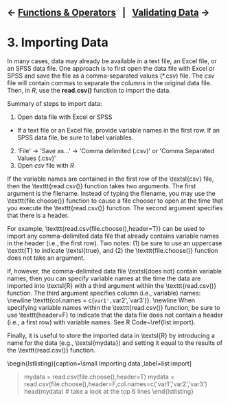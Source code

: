 ← [Functions & Operators](02-functions-operators.md)&nbsp;&nbsp;&nbsp;|&nbsp;&nbsp;&nbsp;[Validating Data](04-validating-data.md) →
---

# 3. Importing Data

In many cases, data may already be available in a text file, an Excel file, or an SPSS data file. One approach is to first open the data file with Excel or SPSS and save the file as a comma-separated values (*.csv) file. The *csv* file will contain commas to separate the columns in the original data file. Then, in *R*, use the **read.csv()** function to import the data.

Summary of steps to import data:


1. Open data file with Excel or SPSS
 - If a text file or an Excel file, provide variable names in the first row. If an SPSS data file, be sure to label variables.
2. 'File' -> 'Save as...' -> 'Comma delimited (.csv)' or 'Comma Separated Values (.csv)'
3. Open *csv* file with *R*

If the variable names are contained in the first row of the \textsl{csv} file, then the \texttt{read.csv()} function takes two arguments. The first argument is the filename. Instead of typing the filename, you may use the \texttt{file.choose()} function to cause a file chooser to open at the time that you execute the \texttt{read.csv()} function. The second argument specifies that there is a header.

For example, \texttt{read.csv(file.choose(),header=T)} can be used to import any comma-delimited data file that already contains variable names in the header (i.e., the first row). Two notes: (1) be sure to use an uppercase \texttt{T} to indicate \textsl{true}, and (2) the \texttt{file.choose()} function does not take an argument.

If, however, the comma-delimited data file \textsl{does not} contain variable names, then you can specify variable names at the time the data are imported into \textsl{R} with a third argument within the \texttt{read.csv()} function. The third argument specifies column (i.e., variable) names: \newline \texttt{col.names = c(`var1',`var2',`var3')}. \newline When specifying variable names within the \texttt{read.csv()} function, be sure to use \texttt{header=F} to indicate that the data file does not contain a header (i.e., a first row) with variable names. See R Code~\ref{list:import}.

Finally, it is useful to store the imported data in \textsl{R} by introducing a name for the data (e.g., \textsl{mydata}) and setting it equal to the results of the \texttt{read.csv()} function.

\begin{lstlisting}[caption=\small Importing data.,label=list:import]
> mydata = read.csv(file.choose(),header=T)
> mydata = read.csv(file.choose(),header=F,col.names=c('var1','var2','var3')
> head(mydata) # take a look at the top 6 lines
\end{lstlisting}


